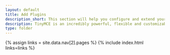 ```yaml
---
layout: default
title: Add Plugins
description_short: This section will help you configure and extend your editor instance.
description: TinyMCE is an incredibly powerful, flexible and customizable rich text editor. This section will help you configure and extend your editor instance.
type: folder
---
```

{% assign links = site.data.nav[2].pages %}
{% include index.html links=links %}
